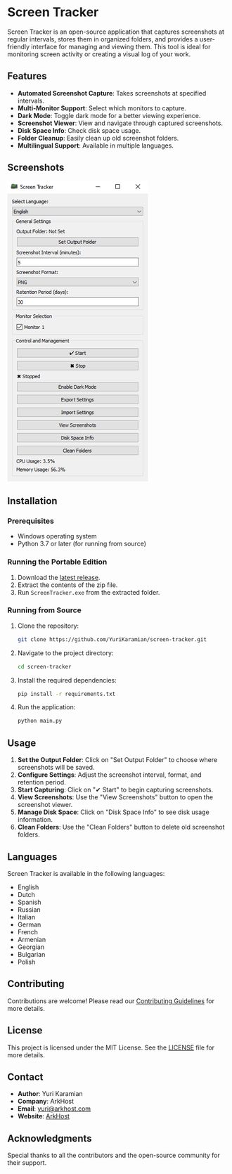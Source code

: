 # Screen Tracker

Screen Tracker is an open-source application that captures screenshots at regular intervals, stores them in organized folders, and provides a user-friendly interface for managing and viewing them. This tool is ideal for monitoring screen activity or creating a visual log of your work.

## Features

- **Automated Screenshot Capture**: Takes screenshots at specified intervals.
- **Multi-Monitor Support**: Select which monitors to capture.
- **Dark Mode**: Toggle dark mode for a better viewing experience.
- **Screenshot Viewer**: View and navigate through captured screenshots.
- **Disk Space Info**: Check disk space usage.
- **Folder Cleanup**: Easily clean up old screenshot folders.
- **Multilingual Support**: Available in multiple languages.

## Screenshots

![Screen Tracker Main Interface](screenshots/ScreenTracker_Screenshot.png)

## Installation

### Prerequisites

- Windows operating system
- Python 3.7 or later (for running from source)

### Running the Portable Edition

1. Download the [latest release](releases).
2. Extract the contents of the zip file.
3. Run `ScreenTracker.exe` from the extracted folder.

### Running from Source

1. Clone the repository:
    ```sh
    git clone https://github.com/YuriKaramian/screen-tracker.git
    ```
2. Navigate to the project directory:
    ```sh
    cd screen-tracker
    ```
3. Install the required dependencies:
    ```sh
    pip install -r requirements.txt
    ```
4. Run the application:
    ```sh
    python main.py
    ```

## Usage

1. **Set the Output Folder**: Click on "Set Output Folder" to choose where screenshots will be saved.
2. **Configure Settings**: Adjust the screenshot interval, format, and retention period.
3. **Start Capturing**: Click on "✔ Start" to begin capturing screenshots.
4. **View Screenshots**: Use the "View Screenshots" button to open the screenshot viewer.
5. **Manage Disk Space**: Click on "Disk Space Info" to see disk usage information.
6. **Clean Folders**: Use the "Clean Folders" button to delete old screenshot folders.

## Languages

Screen Tracker is available in the following languages:

- English
- Dutch
- Spanish
- Russian
- Italian
- German
- French
- Armenian
- Georgian
- Bulgarian
- Polish

## Contributing

Contributions are welcome! Please read our [Contributing Guidelines](CONTRIBUTING.md) for more details.

## License

This project is licensed under the MIT License. See the [LICENSE](LICENSE) file for more details.

## Contact

- **Author**: Yuri Karamian
- **Company**: ArkHost
- **Email**: yuri@arkhost.com
- **Website**: [ArkHost](https://arkhost.com)

## Acknowledgments

Special thanks to all the contributors and the open-source community for their support.

